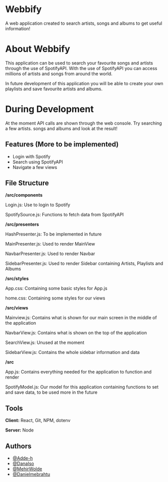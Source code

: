 
# Webbify

A web application created to search artists, songs and albums to get useful information!

# About Webbify

This application can be used to search your favourite songs and artists through the use of SpotifyAPI.
With the use of SpotifyAPI you can access millions of artists and songs from around the world.

In future development of this application you will be able to create your own playlists and save favourite artists and albums.

# During Development

At the moment API calls are shown through the web console. 
Try searching a few artists. songs and albums and look at the result!

## Features (More to be implemented)

- Login with Spotify
- Search using SpotifyAPI
- Navigate a few views


## File Structure

**/src/components**


Login.js: Use to login to Spotify

SpotifySource.js: Functions to fetch data from SpotifyAPI

**/src/presenters**

HashPresenter.js: To be implemented in future

MainPresenter.js: Used to render MainView

NavbarPresenter.js: Used to render Navbar

SidebarPresenter.js: Used to render Sidebar containing Artists, Playlists and Albums

**/src/styles**

App.css: Containing some basic styles for App.js

home.css: Containing some styles for our views

**/src/views**

Mainview.js: Contains what is shown for our main screen in the middle of the application

NavbarView.js: Contains what is shown on the top of the application

SearchView.js: Unused at the moment

SidebarView.js: Contains the whole sidebar information and data

**/src**

App.js: Contains everything needed for the application to function and render

SpotifyModel.js: Our model for this application containing functions to set and save data, to be used more in the future

## Tools

**Client:** React, Git, NPM, dotenv

**Server:** Node


## Authors

- [@Adde-h](https://www.github.com/octokatherine)
- [@DanaIso](https://github.com/DanaIso)
- [@MehirWolde](https://github.com/MehirWolde)
- [@Danielmebrahtu](https://github.com/Danielmebrahtu)

